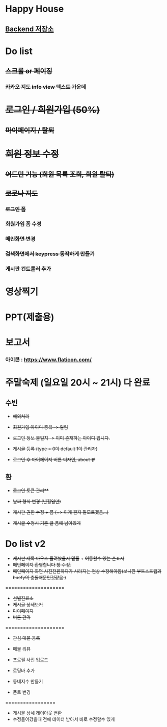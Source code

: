 # Happy House

## [Backend 저장소](https://github.com/choihwan2/happyhouse_springboot)

# Do list

## ~~스크롤 or 페이징~~

### ~~카카오 지도 info view 텍스트 가운데~~

# ~~로그인 / 회원가입 (50%)~~

## ~~마이페이지 / 탈퇴~~

# ~~회원 정보 수정~~

## ~~어드민 기능 (회원 목록 조회, 회원 탈퇴)~~

## ~~코로나 지도~~

### ~~로그인 폼~~

### ~~회원가입 폼 수정~~

### ~~메인화면 변경~~

### ~~검색화면에서 keypress 동작하게 만들기~~

### ~~게시판 컨트롤러 추가~~

# 영상찍기

# PPT(제출용)

# 보고서

### 아이콘 : https://www.flaticon.com/

# 주말숙제 (일요일 20시 ~ 21시) 다 완료

## 수빈

- ~~예외처리~~

- ~~회원가입 아이디 중복 -> 알림~~

- ~~로그인 정보 불일치 -> 이미 존재하는 아이디 입니다.~~

- ~~게시글 등록 (type = 0이 default 1이 관리자)~~

- ~~로그인 후 마이페이지 버튼 디자인, about 뷰~~

## 환

- ~~로그인 토큰 관리\*\*~~

- ~~날짜 형식 변경 (년월일만)~~

- ~~게시판 권한 수정 + 폼 (=> 이게 뭔지 잘모르겠음...)~~
- ~~게시글 수정시 기존 글 폼에 남아있게~~

# Do list v2

- ~~게시판 제목 마우스 올려놨을시 밑줄~~ + ~~이동할수 있는 손표시~~
- ~~메인페이지 환영합니다 창 수정.~~
- ~~메인페이지 화면 사진전환하다가 사라지는 현상 수정해야함(보니깐 부트스트랩과 buefy의 충돌때문인것같음.)~~

====================

- ~~선별진료소~~
- ~~게시글 상세보기~~
- ~~마이페이지~~
- ~~버튼 간격~~

====================

- ~~관심 매물 등록~~
- 매물 리뷰
- 프로필 사진 업로드
- 로딩바 추가

- 동네지수 만들기
- 폰트 변경

=================

- 게시물 상세 레이아웃 변환
- 수정들어갔을때 전에 데이터 받아서 바로 수정할수 있게